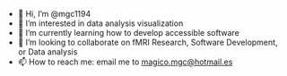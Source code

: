 - 👋 Hi, I’m @mgc1194
- 👀 I’m interested in data analysis visualization
- 🌱 I’m currently learning how to develop accessible software
- 💞️ I’m looking to collaborate on fMRI Research, Software Development, or Data analysis
- 📫 How to reach me: email me to magico.mgc@hotmail.es

<!---
mgc1194/mgc1194 is a ✨ special ✨ repository because its `README.md` (this file) appears on your GitHub profile.
You can click the Preview link to take a look at your changes.
--->

